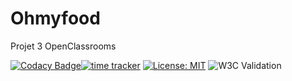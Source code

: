 # Ohmyfood
Projet 3 OpenClassrooms

[![Codacy Badge](https://app.codacy.com/project/badge/Grade/18149e116516437fb02cb459fb3e1c76)](https://www.codacy.com/manual/valentin.meert/Ohmyfood?utm_source=github.com&amp;utm_medium=referral&amp;utm_content=Valentinmeert/Ohmyfood&amp;utm_campaign=Badge_Grade)[![time tracker](https://wakatime.com/badge/github/Valentinmeert/Ohmyfood.svg)](https://wakatime.com/badge/github/Valentinmeert/Ohmyfood) [![License: MIT](https://img.shields.io/badge/License-MIT-yellow.svg)](https://opensource.org/licenses/MIT) ![W3C Validation](https://img.shields.io/w3c-validation/html?targetUrl=https%3A%2F%2Fvalentinmeert.github.io%2FOhmyfood%2F)